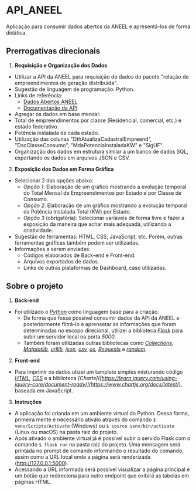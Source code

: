 # API_ANEEL
Aplicação para consumir dados abertos da ANEEL e apresentá-los de forma didática.

## Prerrogativas direcionais
1. **Requisição e Organização dos Dados**

  * Utilizar a API da ANEEL para requisição de dados do pacote "relação de empreendimentos de geração distribuída".
  * Sugestão de linguagem de programação: Python.
  * Links de referência:
    * [Dados Abertos ANEEL](https://dadosabertos.aneel.gov.br/)
    * [Documentação da API](https://docs.ckan.org/en/2.9/api/)
  * Agregar os dados em base mensal:
  * Total de empreendimentos por classe (Residencial, comercial, etc.) e estado federativo.
  * Potência instalada de cada estado.
  * Utilização das colunas "DthAtualizaCadastralEmpreend", "DscClasseConsumo", "MdaPotenciaInstaladaKW" e "SigUF".
  * Organização dos dados em estrutura similar a um banco de dados SQL, exportando os dados em arquivos JSON e CSV.

2. **Exposição dos Dados em Forma Gráfica**

  * Selecionar 2 das opções abaixo:
    * *Opção 1*: Elaboração de um gráfico mostrando a evolução temporal do Total Mensal de Empreendimentos por Estado e por Classe de Consumo.
    * *Opção 2*: Elaboração de um gráfico mostrando a evolução temporal da Potência Instalada Total (KW) por Estado.
    * *Opção 3* (obrigatória): Selecionar variáveis de forma livre e fazer a exposição da maneira que achar mais adequada, utilizando a criatividade.
  * Sugestão de ferramentas: HTML, CSS, JavaScript, etc. Porém, outras ferramentas gráficas também podem ser utilizadas.
  * Informações a serem enviadas:
    * Códigos elaborados de Back-end e Front-end.
    * Arquivos exportados de dados.
    * Links de outras plataformas de Dashboard, caso utilizadas.
   
## Sobre o projeto
1. **Back-end**
  
  * Foi utilizado o *[Python](https://docs.python.org/3/)* como linguagem base para a criação.
    * De forma que fosse possível consumir dados da API da ANEEL e posteriormente filtrá-lo e aprensetar as informações que foram determinadas no escopo direcional, utilizei a biblioteca *[Flask](https://flask.palletsprojects.com/en/2.3.x/)* para subir um servidor local na porta *5000*.
    * Também foram utilizadas outras bibliotecas como *[Collections](https://docs.python.org/3/library/collections.html), [Matplotlib](https://matplotlib.org/), [urllib](https://docs.python.org/3/library/urllib.html), [json](https://docs.python.org/pt-br/3/library/json.html), [csv](https://docs.python.org/3/library/csv.html), [os](https://docs.python.org/3/library/os.html), [Requests](https://pypi.org/project/requests/)* e *[random](https://docs.python.org/3/library/random.html)*.

2. **Front-end**

  * Para imprimir os dados utizei um tamplate simples misturando código *[HTML](https://developer.mozilla.org/pt-BR/docs/Web/HTML), [CSS](https://developer.mozilla.org/pt-BR/docs/Web/CSS)* e a biblioteca *[Charts]([https://learn.jquery.com/using-jquery-core/document-ready/](https://www.chartjs.org/docs/latest/)*, baseada em JavaScript.
  
3. **Instruções**

  * A aplicação foi crianda em um ambiente virtual do Python. Dessa forma, primeira mente é necessário ativálo através do comando `$ venv/Scripts/Activate` (Windows) ou `$ source venv/bin/activate` (Linux ou macOS) na pasta raiz do projeto.
  * Após ativado o ambiente virtual já é possível subir o servido Flask com o comando `$ flask run` na pasta raiz do projeto. Uma mensagem será printada no prompt de comando informando o resultado do comando, assim como a URL local onde a página será renderizada (http://127.0.0.1:5000).
  * Acessando a URL informada será possível visualizar a página principal e um botão que redireciona para outro endpoint que exibirá as tabelas em páginas HTML.

